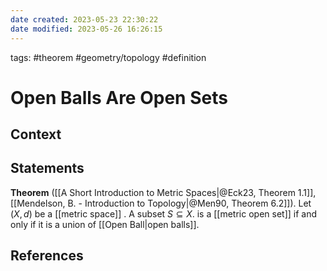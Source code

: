 ```yaml
---
date created: 2023-05-23 22:30:22
date modified: 2023-05-26 16:26:15
---
```

tags: #theorem #geometry/topology #definition

# Open Balls Are Open Sets

## Context

## Statements

**Theorem** ([[A Short Introduction to Metric Spaces|@Eck23, Theorem 1.1]], [[Mendelson, B. - Introduction to Topology|@Men90, Theorem 6.2]]). Let $(X,d)$ be a [[metric space]] . A subset $S\subseteq X$. is a [[metric open set]] if and only if it is a union of [[Open Ball|open balls]].

## References